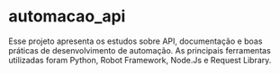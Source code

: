 # automacao_api
Esse projeto apresenta os estudos sobre API, documentação e boas práticas de desenvolvimento de automação. As principais ferramentas utilizadas foram Python, Robot Framework, Node.Js e Request Library.
